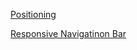 [Positioning](http://learnlayout.com/position.html)

[Responsive Navigatinon Bar](https://www.taniarascia.com/responsive-dropdown-navigation-bar/)
